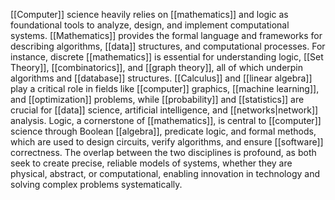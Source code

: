 [[Computer]] science heavily relies on [[mathematics]] and logic as foundational tools to analyze, design, and implement computational systems. [[Mathematics]] provides the formal language and frameworks for describing algorithms, [[data]] structures, and computational processes. For instance, discrete [[mathematics]] is essential for understanding logic, [[Set Theory]], [[combinatorics]], and [[graph theory]], all of which underpin algorithms and [[database]] structures. [[Calculus]] and [[linear algebra]] play a critical role in fields like [[computer]] graphics, [[machine learning]], and [[optimization]] problems, while [[probability]] and [[statistics]] are crucial for [[data]] science, artificial intelligence, and [[networks|network]] analysis. Logic, a cornerstone of [[mathematics]], is central to [[computer]] science through Boolean [[algebra]], predicate logic, and formal methods, which are used to design circuits, verify algorithms, and ensure [[software]] correctness. The overlap between the two disciplines is profound, as both seek to create precise, reliable models of systems, whether they are physical, abstract, or computational, enabling innovation in technology and solving complex problems systematically.